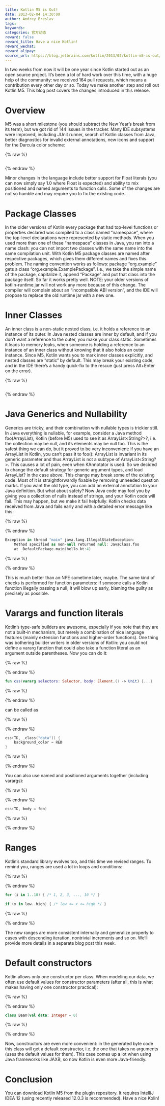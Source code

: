 ```yaml
---
title: Kotlin M5 is Out!
date: 2013-02-04 14:30:00
author: Andrey Breslav
tags:
keywords:
categories: 官方动态
reward: false
reward_title: Have a nice Kotlin!
reward_wechat:
reward_alipay:
source_url: https://blog.jetbrains.com/kotlin/2013/02/kotlin-m5-is-out/
---
```


In two weeks from now it will be one year since Kotlin started out as an open source project. It’s been a lot of hard work over this time, with a huge help of the community: we received 164 pull requests, which means a contribution every other day or so. Today we make another step and roll out Kotlin M5. This blog post covers the changes introduced in this release.
# Overview

M5 was a short milestone (you should subtract the New Year’s break from its term), but we got rid of 144 issues in the tracker.
Many IDE subsystems were improved, including JUnit runner, search of Kotlin classes from Java, better diagnostics for invalid external annotations, new icons and support for the Darcula color scheme:

{% raw %}
<p><a href="https://i2.wp.com/blog.jetbrains.com/kotlin/files/2013/02/Darcula.png"><img alt="" class="aligncenter size-medium wp-image-836" data-recalc-dims="1" sizes="(max-width: 300px) 100vw, 300px" src="https://i2.wp.com/blog.jetbrains.com/kotlin/files/2013/02/Darcula.png?resize=300%2C224&amp;ssl=1" srcset="https://i2.wp.com/blog.jetbrains.com/kotlin/files/2013/02/Darcula.png?resize=300%2C224&amp;ssl=1 300w, https://i2.wp.com/blog.jetbrains.com/kotlin/files/2013/02/Darcula.png?w=965&amp;ssl=1 965w"/></a></p>
{% endraw %}

Minor changes in the language include better support for Float literals (you can now simply say 1.0 where Float is expected) and ability to mix positioned and named arguments to function calls.
Some of the changes are not so humble and may require you to fix the existing code…
# Package Classes

In the older versions of Kotlin every package that had top-level functions or properties declared was compiled to a class named “namespace”, where the top-level declarations were represented by static methods. When you used more than one of these “namespace” classes in Java, you ran into a name clash: you can not import two classes with the same name into the same compilation unit. With Kotlin M5 package classes are named after respective packages, which gives them different names and fixes this problem.
The naming convention works as follows: package “org.example” gets a class “org.example.ExamplePackage”. I.e., we take the simple name of the package, capitalize it, append “Package” and put that class into the package itself. So far it works pretty well.
NOTE: your older versions of kotlin-runtime.jar will not work any more because of this change. The compiler will complain about an “incompatible ABI version”, and the IDE will propose to replace the old runtime jar with a new one.
# Inner Classes

An inner class is a non-static nested class, i.e. it holds a reference to an instance of its outer. In Java nested classes are inner by default, and if you don’t want a reference to the outer, you make your class static. Sometimes it leads to memory leaks, when someone is holding a reference to an instance of an inner class without knowing that it also holds an outer instance.
Since M5, Kotlin wants you to mark inner classes explicitly, and nested classes are “static” by default. This may break your existing code, and in the IDE there’s a handy quick-fix to the rescue (just press Alt+Enter on the error).

{% raw %}
<p><img alt="" class="aligncenter" data-recalc-dims="1" src="https://i0.wp.com/www.evernote.com/shard/s171/sh/b06bbb46-0577-47f3-a715-f3473e1b4f16/e8cb41d5ccdd6ff192c7647619bf47d5/res/df4fb94b-51ea-4923-8538-ea590dbb5467/Add_inner_modifier-20130204-135715.png.jpg?w=640&amp;ssl=1"/></p>
{% endraw %}

# Java Generics and Nullability

Generics are tricky, and their combination with nullable types is trickier still. In Java everything is nullable, for example, consider a Java method foo(ArrayList<String>), Kotlin (before M5) used to see it as ArrayList<String?>?, i.e. the collection may be null, and its elements may be null too. This is the safest thing we can do, but it proved to be very inconvenient: if you have an ArrayList<String> in Kotlin, you can’t pass it to foo(): ArrayList is invariant in its generic parameter and thus ArrayList<String> is not a subtype of ArrayList<String?>. This causes a lot of pain, even when KAnnotator is used.
So we decided to change the default strategy for generic argument types, and load ArrayList<String>? in the case above.
This change may break some of the existing code. Most of it is straightforwardly fixable by removing unneeded question marks. If you want the old type, you can add an external annotation to your Java definition.
But what about safety? Now Java code may fool you by giving you a collection of nulls instead of strings, and your Kotlin code will fail. This may happen, but we make it fail helpfully: Kotlin checks data received from Java and fails early and with a detailed error message like this:

{% raw %}
<p></p>
{% endraw %}

```kotlin
Exception in thread "main" java.lang.IllegalStateException:
    Method specified as non-null returned null: JavaClass.foo
    at _DefaultPackage.main(hello.kt:4)
```

{% raw %}
<p></p>
{% endraw %}

This is much better than an NPE sometime later, maybe. The same kind of checks is performed for function parameters: if someone calls a Kotlin function illegally passing a null, it will blow up early, blaming the guilty as precisely as possible.
# Varargs and function literals

Kotlin’s type-safe builders are awesome, especially if you note that they are not a built-in mechanism, but merely a combination of nice language features (mainly extension functions and higher-order functions). One thing was bothering builder writers in older versions of Kotlin: you could not define a vararg function that could also take a function literal as an argument outside parentheses. Now you can do it:

{% raw %}
<p></p>
{% endraw %}

```kotlin
fun css(vararg selectors: Selector, body: Element.() -> Unit) {...}
```

{% raw %}
<p></p>
{% endraw %}

can be called as

{% raw %}
<p></p>
{% endraw %}

```kotlin
css(TD, _class("data")) {
    background_color = RED
}
```

{% raw %}
<p></p>
{% endraw %}

You can also use named and positioned arguments together (including varargs):

{% raw %}
<p></p>
{% endraw %}

```kotlin
css(TD, body = foo)
```

{% raw %}
<p></p>
{% endraw %}

# Ranges

Kotlin’s standard library evolves too, and this time we revised ranges. To remind you, ranges are used a lot in loops and conditions:

{% raw %}
<p></p>
{% endraw %}

```kotlin
for (i in 1..10) { /* 1, 2, 3, ..., 10 */ } 
 
if (x in low..high) { /* low <= x <= high */ }
```

{% raw %}
<p></p>
{% endraw %}

The new ranges are more consistent internally and generalize properly to cases with descending iteration, nontrivial increments and so on. We’ll provide more details in a separate blog post this week.
# Default constructors

Kotlin allows only one constructor per class. When modeling our data, we often use default values for constructor parameters (after all, this is what makes having only one constructor practical):

{% raw %}
<p></p>
{% endraw %}

```kotlin
class Bean(val data: Integer = 0)
```

{% raw %}
<p></p>
{% endraw %}

Now, constructors are even more convenient: in the generated byte code this class will get a default constructor, i.e. the one that takes no arguments (uses the default values for them). This case comes up a lot when using Java frameworks like JAXB, so now Kotlin is even more Java-friendly.
# Conclusion

You can download Kotlin M5 from the plugin repository. It requires IntelliJ IDEA 12 (using recently released 12.0.3 is recommended).
Have a nice Kolin!
